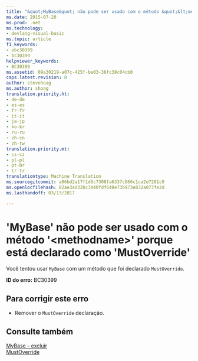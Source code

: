 ```yaml
---
title: "&quot;MyBase&quot; não pode ser usado com o método &quot;&lt;methodname&gt;&quot; porque está declarado como &quot;MustOverride&quot; | Documentos do Microsoft"
ms.date: 2015-07-20
ms.prod: .net
ms.technology:
- devlang-visual-basic
ms.topic: article
f1_keywords:
- vbc30399
- bc30399
helpviewer_keywords:
- BC30399
ms.assetid: 09a30219-a07c-425f-be03-36fc38c04cb0
caps.latest.revision: 8
author: stevehoag
ms.author: shoag
translation.priority.ht:
- de-de
- es-es
- fr-fr
- it-it
- ja-jp
- ko-kr
- ru-ru
- zh-cn
- zh-tw
translation.priority.mt:
- cs-cz
- pl-pl
- pt-br
- tr-tr
translationtype: Machine Translation
ms.sourcegitcommit: a06bd2a17f1d6c7308fa6337c866c1ca2e7281c0
ms.openlocfilehash: 82ae3ad32bc3440fdf648e73b973e832a077fe2d
ms.lasthandoff: 03/13/2017

---
```

# <a name="39mybase39-cannot-be-used-with-method-39ltmethodnamegt39-because-it-is-declared-39mustoverride39"></a>'MyBase' não pode ser usado com o método '&lt;methodname&gt;' porque está declarado como 'MustOverride'
Você tentou usar `MyBase` com um método que foi declarado `MustOverride`.  
  
 **ID do erro:** BC30399  
  
## <a name="to-correct-this-error"></a>Para corrigir este erro  
  
-   Remover o `MustOverride` declaração.  
  
## <a name="see-also"></a>Consulte também  
 [MyBase - excluir](http://msdn.microsoft.com/en-us/52491d06-6451-4f6f-9aa6-8fab59bbc2b9)   
 [MustOverride](../../visual-basic/language-reference/modifiers/mustoverride.md)
